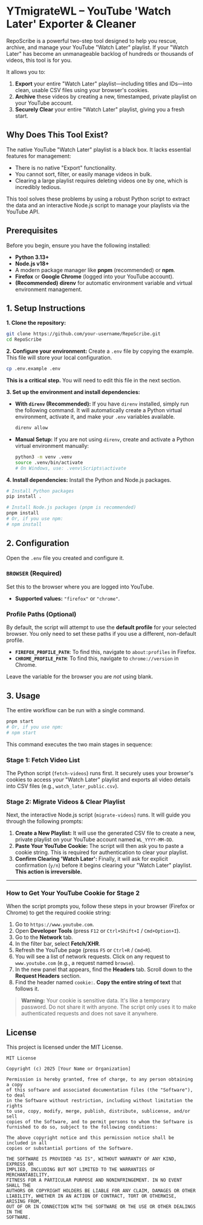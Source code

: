# YTmigrateWL – YouTube 'Watch Later' Exporter & Cleaner

RepoScribe is a powerful two-step tool designed to help you rescue, archive, and manage your YouTube "Watch Later" playlist. If your "Watch Later" has become an unmanageable backlog of hundreds or thousands of videos, this tool is for you.

It allows you to:

1. **Export** your entire "Watch Later" playlist—including titles and IDs—into clean, usable CSV files using your browser's cookies.
2. **Archive** these videos by creating a new, timestamped, private playlist on your YouTube account.
3. **Securely Clear** your entire "Watch Later" playlist, giving you a fresh start.

## Why Does This Tool Exist?

The native YouTube "Watch Later" playlist is a black box. It lacks essential features for management:

* There is no native "Export" functionality.
* You cannot sort, filter, or easily manage videos in bulk.
* Clearing a large playlist requires deleting videos one by one, which is incredibly tedious.

This tool solves these problems by using a robust Python script to extract the data and an interactive Node.js script to manage your playlists via the YouTube API.

## Prerequisites

Before you begin, ensure you have the following installed:

* **Python 3.13+**
* **Node.js v18+**
* A modern package manager like **pnpm** (recommended) or **npm**.
* **Firefox** or **Google Chrome** (logged into your YouTube account).
* **(Recommended)** **direnv** for automatic environment variable and virtual environment management.

## 1. Setup Instructions

**1. Clone the repository:**

```bash
git clone https://github.com/your-username/RepoScribe.git
cd RepoScribe
```

**2. Configure your environment:**
Create a `.env` file by copying the example. This file will store your local configuration.

```bash
cp .env.example .env
```

**This is a critical step.** You will need to edit this file in the next section.

**3. Set up the environment and install dependencies:**

* **With `direnv` (Recommended):**
    If you have `direnv` installed, simply run the following command. It will automatically create a Python virtual environment, activate it, and make your `.env` variables available.

    ```bash
    direnv allow
    ```

* **Manual Setup:**
    If you are not using `direnv`, create and activate a Python virtual environment manually:

    ```bash
    python3 -m venv .venv
    source .venv/bin/activate
    # On Windows, use: .venv\Scripts\activate
    ```

**4. Install dependencies:**
Install the Python and Node.js packages.

```bash
# Install Python packages
pip install .

# Install Node.js packages (pnpm is recommended)
pnpm install
# Or, if you use npm:
# npm install
```

## 2. Configuration

Open the `.env` file you created and configure it.

### `BROWSER` (Required)

Set this to the browser where you are logged into YouTube.

* **Supported values:** `"firefox"` or `"chrome"`.

### Profile Paths (Optional)

By default, the script will attempt to use the **default profile** for your selected browser. You only need to set these paths if you use a different, non-default profile.

* **`FIREFOX_PROFILE_PATH`**: To find this, navigate to `about:profiles` in Firefox.
* **`CHROME_PROFILE_PATH`**: To find this, navigate to `chrome://version` in Chrome.

Leave the variable for the browser you are *not* using blank.

## 3. Usage

The entire workflow can be run with a single command.

```bash
pnpm start
# Or, if you use npm:
# npm start
```

This command executes the two main stages in sequence:

### Stage 1: Fetch Video List

The Python script (`fetch-videos`) runs first. It securely uses your browser's cookies to access your "Watch Later" playlist and exports all video details into CSV files (e.g., `watch_later_public.csv`).

### Stage 2: Migrate Videos & Clear Playlist

Next, the interactive Node.js script (`migrate-videos`) runs. It will guide you through the following prompts:

1. **Create a New Playlist:** It will use the generated CSV file to create a new, private playlist on your YouTube account named `WL_YYYY-MM-DD`.
2. **Paste Your YouTube Cookie:** The script will then ask you to paste a cookie string. This is required for authentication to clear your playlist.
3. **Confirm Clearing 'Watch Later':** Finally, it will ask for explicit confirmation (`y/n`) before it begins clearing your "Watch Later" playlist. **This action is irreversible.**

---

### How to Get Your YouTube Cookie for Stage 2

When the script prompts you, follow these steps in your browser (Firefox or Chrome) to get the required cookie string:

1. Go to `https://www.youtube.com`.
2. Open **Developer Tools** (press `F12` or `Ctrl+Shift+I` / `Cmd+Option+I`).
3. Go to the **Network** tab.
4. In the filter bar, select **Fetch/XHR**.
5. Refresh the YouTube page (press `F5` or `Ctrl+R` / `Cmd+R`).
6. You will see a list of network requests. Click on any request to `www.youtube.com` (e.g., a request named `browse`).
7. In the new panel that appears, find the **Headers** tab. Scroll down to the **Request Headers** section.
8. Find the header named `cookie:`. **Copy the entire string of text** that follows it.

> **Warning:** Your cookie is sensitive data. It's like a temporary password. Do not share it with anyone. The script only uses it to make authenticated requests and does not save it anywhere.

## License

This project is licensed under the MIT License.

```
MIT License

Copyright (c) 2025 [Your Name or Organization]

Permission is hereby granted, free of charge, to any person obtaining a copy
of this software and associated documentation files (the "Software"), to deal
in the Software without restriction, including without limitation the rights
to use, copy, modify, merge, publish, distribute, sublicense, and/or sell
copies of the Software, and to permit persons to whom the Software is
furnished to do so, subject to the following conditions:

The above copyright notice and this permission notice shall be included in all
copies or substantial portions of the Software.

THE SOFTWARE IS PROVIDED "AS IS", WITHOUT WARRANTY OF ANY KIND, EXPRESS OR
IMPLIED, INCLUDING BUT NOT LIMITED TO THE WARRANTIES OF MERCHANTABILITY,
FITNESS FOR A PARTICULAR PURPOSE AND NONINFRINGEMENT. IN NO EVENT SHALL THE
AUTHORS OR COPYRIGHT HOLDERS BE LIABLE FOR ANY CLAIM, DAMAGES OR OTHER
LIABILITY, WHETHER IN AN ACTION OF CONTRACT, TORT OR OTHERWISE, ARISING FROM,
OUT OF OR IN CONNECTION WITH THE SOFTWARE OR THE USE OR OTHER DEALINGS IN THE
SOFTWARE.
```
